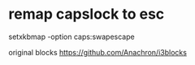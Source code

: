 # remap capslock to esc
setxkbmap -option caps:swapescape

original blocks
https://github.com/Anachron/i3blocks
